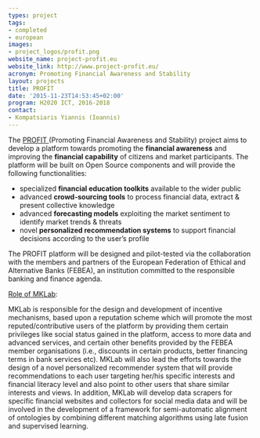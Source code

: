 ```yaml
---
types: project
tags:
- completed
- european
images:
- project_logos/profit.png
website_name: project-profit.eu
website_link: http://www.project-profit.eu/
acronym: Promoting Financial Awareness and Stability
layout: projects
title: PROFIT
date: '2015-11-23T14:53:45+02:00'
program: H2020 ICT, 2016-2018
contact: 
- Kompatsiaris Yiannis (Ioannis)
---
```

<p>The <a href="#">PROFIT </a>(Promoting Financial Awareness and Stability) project aims to develop a platform towards promoting the <strong>financial awareness</strong> and improving the <strong>financial capability</strong> of citizens and market participants. The platform will be built on Open Source components and will provide the following functionalities:</p>
<ul>
	<li>specialized <strong>financial education toolkits</strong> available to the wider public</li>
	<li>advanced <strong>crowd-sourcing tools</strong> to process financial data, extract &amp; present collective knowledge</li>
	<li>advanced <strong>forecasting models</strong> exploiting the market sentiment to identify market trends &amp; threats</li>
	<li>novel <strong>personalized recommendation systems</strong> to support financial decisions according to the user’s profile</li>
</ul>
<p>The PROFIT platform will be designed and pilot-tested via the collaboration with the members and partners of the European Federation of Ethical and Alternative Banks (FEBEA), an institution committed to the responsible banking and finance agenda.</p>
<p><u>Role of MKLab</u>:</p>
<p>MKLab is responsible for the design and development of incentive mechanisms, based upon a reputation scheme which will promote the most reputed/contributive users of the platform by providing them certain privileges like social status gained in the platform, access to more data and advanced services, and certain other benefits provided by the FEBEA member organisations (i.e., discounts in certain products, better financing terms in bank services etc). MKLab will also lead the efforts towards the design of a novel personalized recommender system that will provide recommendations to each user targeting her/his specific interests and financial literacy level and also point to other users that share similar interests and views. In addition, MKLab will develop data scrapers for specific financial websites and collectors for social media data and will be involved in the development of a framework for semi-automatic alignment of ontologies by combining different matching algorithms using late fusion and supervised learning.</p>
